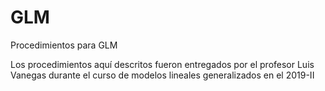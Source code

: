# GLM
Procedimientos para GLM

Los procedimientos aquí descritos fueron entregados por el profesor Luis Vanegas durante el curso de modelos lineales generalizados en el 2019-II

